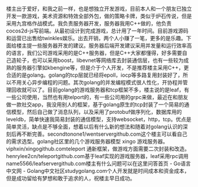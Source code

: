 

楼主出于爱好，和我之前一样，也是想独立开发游戏，目前本人和一个朋友已独立开发一款游戏，美术资源和特效全部外包，做的策略卡牌，类似于炉石传说，但是采用九宫格作战模式。我负责服务器开发，服务器我用C++做的，他负责cocos2d-js写前端。从最初设计到完成游戏，总计用了一年时间。目前游戏源码和运营已出售给twinkles娱乐。出去开销，两个人小赚了一笔，更多的是乐趣。下面给楼主提一些服务器开发的建议。服务器后端开发建议采用并发量和运行效率高的语言，我们公司游戏采用的是C++服务器，但是C++大家都懂得，好多需要自己造轮子，也可以采用boost，libevnet等网络库去封装通信层，也有一些较为成熟的服务器引擎如kbengine等，但是介于个人开发，不是推荐楼主采用C++，更合适的是golang。golang的tcp层就已经将epoll，iocp等多路复用封装好了，所以不用关心异步编程的问题。其次golang的并发编程模式很人性化，开协程并管理回收就可以了。目前golang的游戏服务器和tcp框架不多，楼主说的是leaf，有一些公司使用，当然也有用telport的，有一些公司用的grpc来做，最近在和朋友做一款社交app，我没用别人的框架，基于golang原生的tcp封装了一个简易的通信模型，然后自己做了消息队列，以及采用了protobuf做序列化，数据库用的leveldb，简单快速我简易封装的通信模型，支持websocket，http，tcp。优点是简单灵活，缺点是不够全面，想着以后有什么新的想法和随着对golang认识的深刻后再不断完善。secondtonone1/wentserver​github.com这个楼主可以看自己的需求选型。golang社区里的几个游戏服务器模型    xingo   游戏服务器。                                   viphxin/xingo​github.comteleport 通新框架，做游戏方面需要二次封装和改造。henrylee2cn/teleport​github.com基于leaf实现的游戏服务器，leaf采用rpc调用name5566/leafserver​github.com楼主有什么问题可以在这里问答首页 - Go语言中文网 - Golang中文社区​studygolang.com个人开发就是时间成本和资金成本，但是成功留给有梦想和敢于追求的人，祝楼主早日成功。